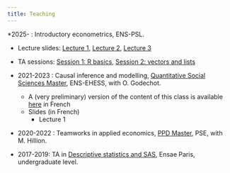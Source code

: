```yaml
---
title: Teaching
---
```

*2025-         : Introductory econometrics, ENS-PSL.
  * Lecture slides: [Lecture 1](cours_seance_1.pdf), [Lecture 2](cours_seance_2.pdf), [Lecture 3](cours_seance_3.pdf)
  * TA sessions: [Session 1: R basics](R_basics_exercises.pdf), [Session 2: vectors and lists](R_vectors_lists_exercises.pdf)
* 2021-2023    : Causal inference and modelling, [Quantitative Social Sciences Master](https://master-sciences-sociales.ens.psl.eu/qess-presentation/), ENS-EHESS, with O. Godechot.
  * A (very preliminary) version of the content of this class is available [here](https://pierrepora.github.io/inference_causale/) in French
  * Slides (in French)
    * Lecture 1

* 2020-2022    : Teamworks in applied economics, [PPD Master](https://www.parisschoolofeconomics.eu/en/teaching/masters-program/ppd-public-policy-and-development/), PSE, with M. Hillion.

* 2017-2019: TA in [Descriptive statistics and SAS](https://www.ensae.fr/courses/statistique-descriptive/), Ensae Paris, undergraduate level.
